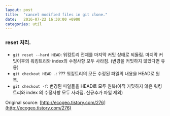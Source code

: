 ```yaml
---
layout: post
title:  "cancel modified files in git clone."
date:   2016-07-22 16:30:00 +0900
categories: util
---
```


### reset 처리.

* `git reset --hard HEAD`: 워킹트리 전체를 마지막 커밋 상태로 되돌림. 마지막 커밋이후의 워킹트리와 index의 수정사항 모두 사라짐.
                                  (변경을 커밋하지 않았다면 유용)
* `git checkout HEAD .`: ??? 워킹트리의 모든 수정된 파일의 내용을 HEAD로 원복.
* `git checkout -f`: 변경된 파일들을 HEAD로 모두 원복(아직 커밋하지 않은 워킹트리와 index 의 수정사항 모두 사라짐. 신규추가 파일 제외)

Original source: [http://ecogeo.tistory.com/276](http://ecogeo.tistory.com/276)
